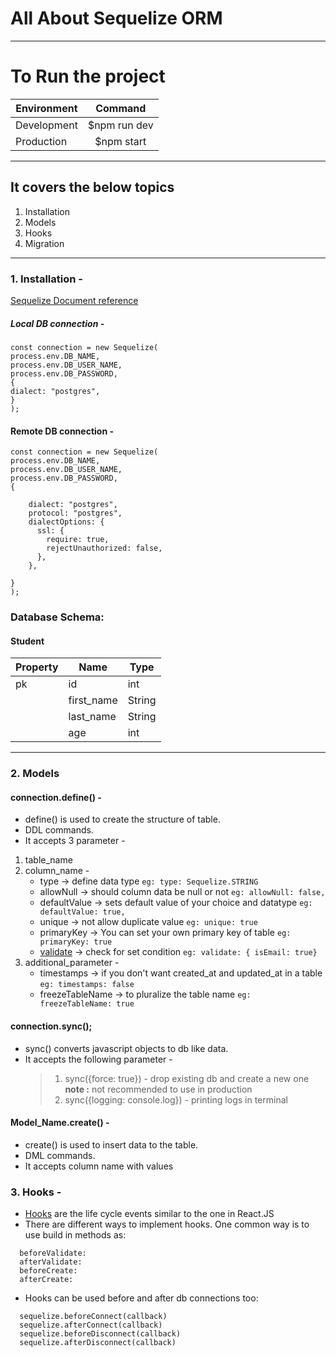 # All About Sequelize ORM

---

# To Run the project

| Environment |    Command    |
| ----------- | :-----------: |
| Development | \$npm run dev |
| Production  |  \$npm start  |

---

## It covers the below topics

1. Installation
2. Models
3. Hooks
4. Migration

---

### 1. Installation -

[Sequelize Document reference](https://sequelize.org/master/manual/getting-started.html)

##### Local DB connection -

```
const connection = new Sequelize(
process.env.DB_NAME,
process.env.DB_USER_NAME,
process.env.DB_PASSWORD,
{
dialect: "postgres",
}
);
```

#### Remote DB connection -

```
const connection = new Sequelize(
process.env.DB_NAME,
process.env.DB_USER_NAME,
process.env.DB_PASSWORD,
{

    dialect: "postgres",
    protocol: "postgres",
    dialectOptions: {
      ssl: {
        require: true,
        rejectUnauthorized: false,
      },
    },

}
);
```

### Database Schema:

#### Student

| Property | Name       | Type   |
| -------- | ---------- | ------ |
| pk       | id         | int    |
|          | first_name | String |
|          | last_name  | String |
|          | age        | int    |

---

### 2. Models

#### connection.define() -

- define() is used to create the structure of table.
- DDL commands.
- It accepts 3 parameter -

1. table_name
2. column_name -
   - type -> define data type `eg: type: Sequelize.STRING`
   - allowNull -> should column data be null or not `eg: allowNull: false,`
   - defaultValue -> sets default value of your choice and datatype `eg: defaultValue: true,`
   - unique -> not allow duplicate value `eg: unique: true`
   - primaryKey -> You can set your own primary key of table `eg: primaryKey: true`
   - [validate](https://sequelize.org/master/manual/validations-and-constraints.html) -> check for set condition `eg: validate: { isEmail: true}`
3. additional_parameter -
   - timestamps -> if you don't want created_at and updated_at in a table `eg: timestamps: false`
   - freezeTableName -> to pluralize the table name `eg: freezeTableName: true`

#### connection.sync();

- sync() converts javascript objects to db like data.
- It accepts the following parameter -
  > 1.  sync({force: true}) - drop existing db and create a new one
       **note :** not recommended to use in production
  > 2.  sync({logging: console.log}) - printing logs in terminal

#### Model_Name.create() -

- create() is used to insert data to the table.
- DML commands.
- It accepts column name with values

### 3. Hooks -

- [Hooks](https://sequelize.org/master/manual/hooks.html) are the life cycle events similar to the one in React.JS
- There are different ways to implement hooks. One common way is to use build in methods as:

```
  beforeValidate:
  afterValidate:
  beforeCreate:
  afterCreate:
```

- Hooks can be used before and after db connections too:

```
  sequelize.beforeConnect(callback)
  sequelize.afterConnect(callback)
  sequelize.beforeDisconnect(callback)
  sequelize.afterDisconnect(callback)
```

